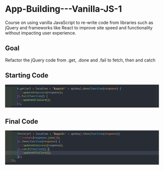 # App-Building---Vanilla-JS-1
<p>Course on using vanilla JavaScript to re-write code from libraries such as jQuery and frameworks like React to improve site speed and functionality without impacting user experience.</p> 

## Goal
<p>Refactor the jQuery code from .get, .done and .fail to fetch, then and catch</p>

## Starting Code
![Screenshot](/images/starting-code.png)

## Final Code
![Screenshot](images//ending-code.png)

